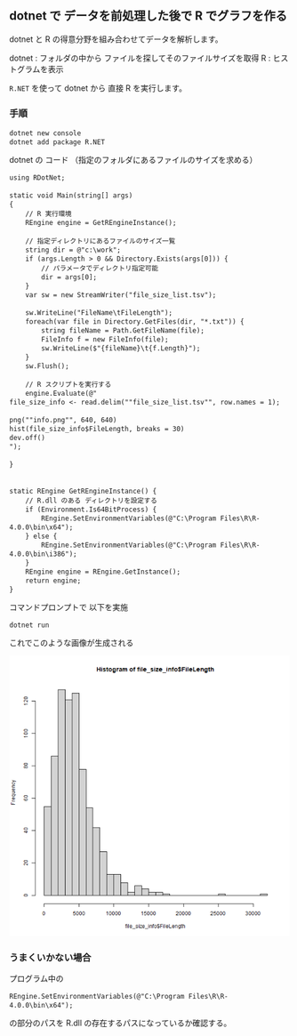 ## dotnet で データを前処理した後で R でグラフを作る
dotnet と R の得意分野を組み合わせてデータを解析します。

dotnet : フォルダの中から ファイルを探してそのファイルサイズを取得
R : ヒストグラムを表示

`R.NET` を使って dotnet から 直接 R を実行します。

### 手順

```
dotnet new console
dotnet add package R.NET
```

dotnet の コード （指定のフォルダにあるファイルのサイズを求める）
```
using RDotNet;

static void Main(string[] args)
{
    // R 実行環境
    REngine engine = GetREngineInstance();

    // 指定ディレクトリにあるファイルのサイズ一覧
    string dir = @"c:\work";
    if (args.Length > 0 && Directory.Exists(args[0])) {
        // パラメータでディレクトリ指定可能
        dir = args[0];
    }
    var sw = new StreamWriter("file_size_list.tsv");

    sw.WriteLine("FileName\tFileLength");
    foreach(var file in Directory.GetFiles(dir, "*.txt")) {
        string fileName = Path.GetFileName(file);
        FileInfo f = new FileInfo(file);
        sw.WriteLine($"{fileName}\t{f.Length}");
    }
    sw.Flush();
    
    // R スクリプトを実行する
    engine.Evaluate(@"
file_size_info <- read.delim(""file_size_list.tsv"", row.names = 1);

png(""info.png"", 640, 640)
hist(file_size_info$FileLength, breaks = 30)
dev.off()
");

}


static REngine GetREngineInstance() {
    // R.dll のある ディレクトリを設定する
    if (Environment.Is64BitProcess) {
        REngine.SetEnvironmentVariables(@"C:\Program Files\R\R-4.0.0\bin\x64");
    } else {
        REngine.SetEnvironmentVariables(@"C:\Program Files\R\R-4.0.0\bin\i386");
    }
    REngine engine = REngine.GetInstance();
    return engine;
}
```

コマンドプロンプトで 以下を実施
```
dotnet run 
```

これでこのような画像が生成される

![info.png](info.png)

### うまくいかない場合

プログラム中の
```
REngine.SetEnvironmentVariables(@"C:\Program Files\R\R-4.0.0\bin\x64");
```
の部分のパスを R.dll の存在するパスになっているか確認する。

